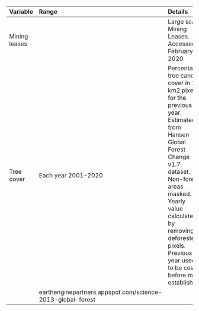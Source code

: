 | Variable        | Range                | Details                                               | Link to source      |
| :---            | :---                 | :---                                                  |:---                 |
| Mining leases   |                      | Large scale Mining Leases. Accessed February 2020     |https://portals.landfolio.com/zambia |     
| Tree cover      | Each year 2001-2020  | Percentage tree canopy cover in 1 km2 pixel for the previous year. Estimated from Hansen Global Forest Change v1.7 dataset. Non-forest areas masked. Yearly value calculated by removing deforested pixels. Previous year used to be cover before mine established. 
                                              |earthenginepartners.appspot.com/science-2013-global-forest |
